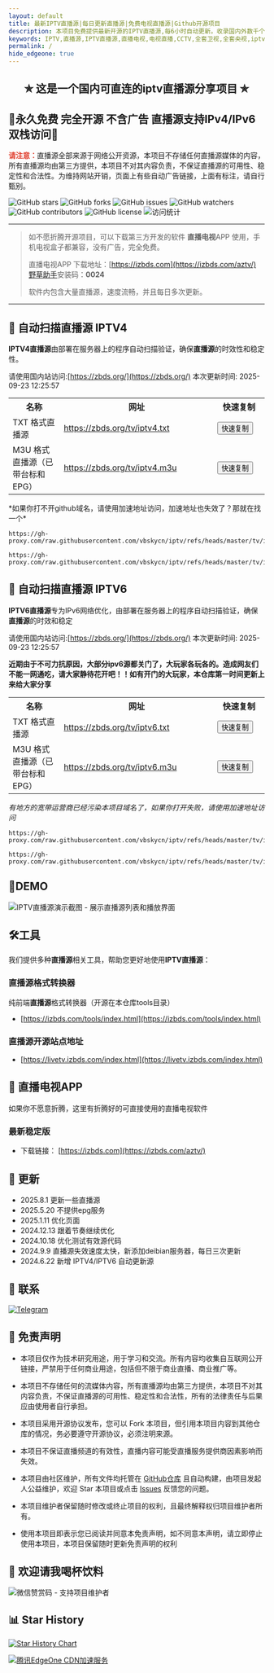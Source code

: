 ```yaml
---
layout: default
title: 最新IPTV直播源|每日更新直播源|免费电视直播源|Github开源项目
description: 本项目免费提供最新开源的IPTV直播源,每6小时自动更新。收录国内外数千个高清直播频道源,包括央视、卫视等频道。完全免费无广告,提供M3U/TXT格式,支持IPv4/IPv6双栈访问,支持EPG节目单及台标,可用于所有苹果、安卓4.0+系统的电视盒子、手机、和任何电脑等设备。
keywords: IPTV,直播源,IPTV直播源,直播电视,电视直播,CCTV,全套卫视,全套央视,iptv,iptv直播源,ipv4直播源,IPv6直播源,免费直播源,m3u8直播源,国内,直播电视app
permalink: /
hide_edgeone: true
---
```



<h2 align="center">✯ 这是一个国内可直连的iptv直播源分享项目 ✯</h2>

<h2>🔄永久免费 完全开源 不含广告 直播源支持IPv4/IPv6双栈访问🔄</h2>

<span style="color: #e03e2d;"><strong>请注意：</strong></span>直播源全部来源于网络公开资源，本项目不存储任何直播源媒体的内容，所有直播源均由第三方提供，本项目不对其内容负责，不保证直播源的可用性、稳定性和合法性。为维持网站开销，页面上有些自动广告链接，上面有标注，请自行甄别。

<div class="badges-container">
    <img src="https://img.shields.io/github/stars/vbskycn/iptv?style=flat-square" alt="GitHub stars" />
    <img src="https://img.shields.io/github/forks/vbskycn/iptv?style=flat-square" alt="GitHub forks" />
    <img src="https://img.shields.io/github/issues/vbskycn/iptv?style=flat-square" alt="GitHub issues" />
    <img src="https://img.shields.io/github/watchers/vbskycn/iptv?style=flat-square" alt="GitHub watchers" />
    <img src="https://img.shields.io/github/contributors/vbskycn/iptv?style=flat-square" alt="GitHub contributors" />
    <img src="https://img.shields.io/github/license/vbskycn/iptv?style=flat-square" alt="GitHub license" />
    <img src="https://views.whatilearened.today/views/github/vbskycn/iptv.svg" alt="访问统计" />
</div>

---

> 如不愿折腾开源项目，可以下载第三方开发的软件 **直播电视**APP 使用，手机电视盒子都兼容，没有广告，完全免费。
>
> 直播电视APP 下载地址：[https://izbds.com](https://izbds.com/aztv/)   [野草助手](https://www.yecao.net/download/)安装码：**0024**
>
> 软件内包含大量直播源，速度流畅，并且每日多次更新。

------




<h2>📡 自动扫描直播源 IPTV4</h2>

<p><strong>IPTV4直播源</strong>由部署在服务器上的程序自动扫描验证，确保<strong>直播源</strong>的时效性和稳定性。</p>

请使用国内站访问:[https://zbds.org/](https://zbds.org/)  <!-- UPDATE_TIME_IPTV4 -->本次更新时间: 2025-09-23 12:25:57<!-- END_UPDATE_TIME_IPTV4 -->

<table>
  <colgroup>
    <col style="width: 20%;">
    <col style="width: 60%;">
    <col style="width: 20%;">
  </colgroup>
  <tr>
    <th>名称</th>
    <th>网址</th>
    <th>快速复制</th>
  </tr>
  <tr>
    <td>TXT 格式直播源</td>
    <td><a href="https://zbds.org/tv/iptv4.txt">https://zbds.org/tv/iptv4.txt</a></td>
    <td><button class="button" onclick="copyToClipboard('https://zbds.org/tv/iptv4.txt')">快速复制</button></td>
  </tr>
  <tr>
    <td>M3U 格式直播源（已带台标和EPG）</td>
    <td><a href="https://zbds.org/tv/iptv4.m3u">https://zbds.org/tv/iptv4.m3u</a></td>
    <td><button class="button" onclick="copyToClipboard('https://zbds.org/tv/iptv4.m3u')">快速复制</button></td>
  </tr>
</table>
*如果你打不开github域名，请使用加速地址访问，加速地址也失效了？那就在找一个*

```
https://gh-proxy.com/raw.githubusercontent.com/vbskycn/iptv/refs/heads/master/tv/iptv4.txt
```

```
https://gh-proxy.com/raw.githubusercontent.com/vbskycn/iptv/refs/heads/master/tv/iptv4.m3u
```




<h2>📡 自动扫描直播源 IPTV6</h2>

<p><strong>IPTV6直播源</strong>专为IPv6网络优化，由部署在服务器上的程序自动扫描验证，确保<strong>直播源</strong>的时效和稳定</p>

请使用国内站访问:[https://zbds.org/](https://zbds.org/)  <!-- UPDATE_TIME_IPTV6 -->本次更新时间: 2025-09-23 12:25:57<!-- END_UPDATE_TIME_IPTV6 -->

**近期由于不可力抗原因，大部分ipv6源都关门了，大玩家各玩各的。造成网友们不能一网通吃，请大家静待花开吧！！如有开门的大玩家，本仓库第一时间更新上来给大家分享**

<table>
  <colgroup>
    <col style="width: 20%;">
    <col style="width: 60%;">
    <col style="width: 20%;">
  </colgroup>
  <tr>
    <th>名称</th>
    <th>网址</th>
    <th>快速复制</th>
  </tr>
  <tr>
    <td>TXT 格式直播源</td>
    <td><a href="https://zbds.org/tv/iptv6.txt">https://zbds.org/tv/iptv6.txt</a></td>
    <td><button class="button" onclick="copyToClipboard('https://zbds.org/tv/iptv6.txt')">快速复制</button></td>
  </tr>
  <tr>
    <td>M3U 格式直播源（已带台标和EPG）</td>
    <td><a href="https://zbds.org/tv/iptv6.m3u">https://zbds.org/tv/iptv6.m3u</a></td>
    <td><button class="button" onclick="copyToClipboard('https://zbds.org/tv/iptv6.m3u')">快速复制</button></td>
  </tr>
</table>

*有地方的宽带运营商已经污染本项目域名了，如果你打开失败，请使用加速地址访问*

```
https://gh-proxy.com/raw.githubusercontent.com/vbskycn/iptv/refs/heads/master/tv/iptv6.txt
```

```
https://gh-proxy.com/raw.githubusercontent.com/vbskycn/iptv/refs/heads/master/tv/iptv6.m3u
```





<h2>💽DEMO</h2>

<p><img src="assets/demo.png" alt="IPTV直播源演示截图 - 展示直播源列表和播放界面" title="IPTV直播源演示" loading="lazy" decoding="async" /></p>



<h2>🛠️工具</h2>

<p>我们提供多种<strong>直播源</strong>相关工具，帮助您更好地使用<strong>IPTV直播源</strong>：</p>

<h3>直播源格式转换器</h3>
<p>纯前端<strong>直播源</strong>格式转换器（开源在本仓库tools目录）</p>

- [https://izbds.com/tools/index.html](https://izbds.com/tools/index.html)

### 直播源开源站点地址

- [https://livetv.izbds.com/index.html](https://livetv.izbds.com/index.html)

  

<h2>📱 直播电视APP</h2>
<p>如果你不愿意折腾，这里有折腾好的可直接使用的直播电视软件</p>

<h3>最新稳定版</h3>

- 下载链接： [https://izbds.com](https://izbds.com/aztv/)  



<h2>📅 更新</h2>

- 2025.8.1 更新一些直播源
- 2025.5.20 不提供epg服务
- 2025.1.11 优化页面
- 2024.12.13 跟着节奏继续优化
- 2024.10.18 优化测试有效源代码
- 2024.9.9 直播源失效速度太快，新添加deibian服务器，每日三次更新
- 2024.6.22 新增 IPTV4/IPTV6 自动更新源



<h2>💬 联系</h2>

<div class="contact-info">
    <a href="https://t.me/starkluistn98" target="_blank">
        <img src="https://img.shields.io/badge/Telegram-@starkluistn98-blue?style=flat-square&logo=telegram" alt="Telegram" />
    </a>
</div>


<h2>📝 免责声明</h2>

- 本项目仅作为技术研究用途，用于学习和交流。所有内容均收集自互联网公开链接，严禁用于任何商业用途，包括但不限于商业直播、商业推广等。

- 本项目不存储任何的流媒体内容，所有直播源均由第三方提供，本项目不对其内容负责，不保证直播源的可用性、稳定性和合法性，所有的法律责任与后果应由使用者自行承担。

- 本项目采用开源协议发布，您可以 Fork 本项目，但引用本项目内容到其他仓库的情况，务必要遵守开源协议，必须注明来源。

- 本项目不保证直播频道的有效性，直播内容可能受直播服务提供商因素影响而失效。

- 本项目由社区维护，所有文件均托管在 [GitHub仓库](https://github.com/vbskycn/iptv) 且自动构建，由项目发起人公益维护，欢迎 Star 本项目或点击 [Issues](https://github.com/vbskycn/iptv/issues/new/choose) 反馈您的问题。

- 本项目维护者保留随时修改或终止项目的权利，且最终解释权归项目维护者所有。

- 使用本项目即表示您已阅读并同意本免责声明，如不同意本声明，请立即停止使用本项目，本项目保留随时更新免责声明的权利

  

<h2>🎁 欢迎请我喝杯饮料</h2>

<p><img src="assets/wxds.png" alt="微信赞赏码 - 支持项目维护者" title="微信赞赏码" loading="lazy" decoding="async" /></p>



<h2>📊 Star History</h2>

[![Star History Chart](https://api.star-history.com/svg?repos=vbskycn/iptv&type=Date)](https://star-history.com/#vbskycn/iptv&Date)

<!-- edgeone_start -->
<a href="https://edgeone.ai/?from=github/vbskycn/iptv"
   title="本项目的CDN加速和安全防护由腾讯EdgeOne赞助"
   target="_blank"
   rel="noopener noreferrer">
  <img src="https://edgeone.ai/media/34fe3a45-492d-4ea4-ae5d-ea1087ca7b4b.png"
       alt="腾讯EdgeOne CDN加速服务"
       loading="lazy"
  />
</a>
<!-- edgeone_end -->

